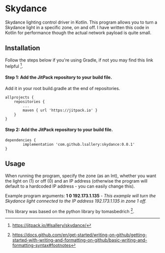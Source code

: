# Skydance
Skydance lighting control driver in Kotlin.
This program allows you to turn a Skydance light in a specific zone, on and off. I have written this code in Kotlin for performance though the actual network payload is quite small.
## Installation
Follow the steps below if you're using Gradle, if not you may find this link helpful [^1].

#### Step 1: Add the JitPack repository to your build file.
Add it in your root build.gradle at the end of repositories.

	allprojects {
		repositories {
			...
			maven { url 'https://jitpack.io' }
		}
	}
    
#### Step 2: Add the JitPack repository to your build file.

    dependencies {
	        implementation 'com.github.lsallery:skydance:0.0.1'
	}
    
## Usage

When running the program, specify the zone (as an Int), whether you want the light on (1) or off (0) and an IP address (otherwise the program will default to a hardcoded IP address - you can easily change this).

Example program arguments: **1 0 192.173.1.135** - _This example will turn the Skydance light connected to the IP address 192.173.1.135 in zone 1 off._

This library was based on the python library by tomasbedrich [^2].

[^1]: https://jitpack.io/#lsallery/skydance/
[^2]: https://docs.github.com/en/get-started/writing-on-github/getting-started-with-writing-and-formatting-on-github/basic-writing-and-formatting-syntax#footnotes
